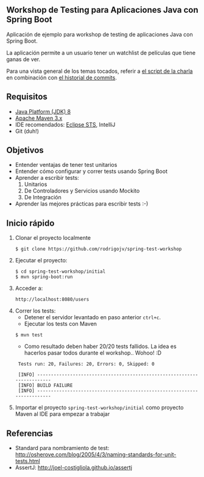 ## Workshop de Testing para Aplicaciones Java con Spring Boot ##

Aplicación de ejemplo para workshop de testing de aplicaciones Java con Spring Boot.

La aplicación permite a un usuario tener un watchlist de películas que tiene ganas de ver.

Para una vista general de los temas tocados, referir a [el script de la charla](script.md) en combinación con [el historial de commits](https://github.com/rodrigojv/spring-test-workshop/commits/master).

## Requisitos

* [Java Platform (JDK) 8](http://www.oracle.com/technetwork/java/javase/downloads/index.html)
* [Apache Maven 3.x](http://maven.apache.org/)
* IDE recomendados: [Eclipse STS](https://spring.io/tools/sts), IntelliJ
* Git (duh!)

## Objetivos
- Entender ventajas de tener test unitarios
- Entender cómo configurar y correr tests usando Spring Boot
- Aprender a escribir tests:
	1. Unitarios
	2. De Controladores y Servicios usando Mockito
	3. De Integración
- Aprender las mejores prácticas para escribir tests :-)

## Inicio rápido

1. Clonar el proyecto localmente
   ```
   $ git clone https://github.com/rodrigojv/spring-test-workshop
   ```
2. Ejecutar el proyecto: 
   ```
   $ cd spring-test-workshop/initial
   $ mvn spring-boot:run
   ```
3. Acceder a: 
   ```
   http://localhost:8080/users
   ```
4. Correr los tests:
   * Detener el servidor levantado en paso anterior `ctrl+c`.
   * Ejecutar los tests con Maven
   ```
   $ mvn test
   ```   
   * Como resultado deben haber 20/20 tests fallidos. La idea es hacerlos pasar todos durante el workshop.. Wohoo! :D
   ```
    Tests run: 20, Failures: 20, Errors: 0, Skipped: 0

    [INFO] ------------------------------------------------------------------------
    [INFO] BUILD FAILURE
    [INFO] ------------------------------------------------------------------------
   
   ```
5. Importar el proyecto `spring-test-workshop/initial` como proyecto Maven al IDE para empezar a trabajar  

## Referencias
* Standard para nombramiento de test: http://osherove.com/blog/2005/4/3/naming-standards-for-unit-tests.html
* AssertJ: http://joel-costigliola.github.io/assertj
